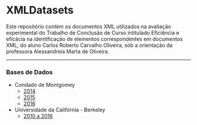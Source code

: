 # XMLDatasets

Este repositório contém os documentos XML utilizados na avaliação experimental do Trabalho de Conclusão de Curso intitulado Eficiência e eficácia na identificação de elementos correspondentes em documentos XML, do aluno Carlos Roberto Carvalho Oliveira, sob a orientação da professora Alessandreia Marta de Oliveira.

---

### Bases de Dados

* Condado de Montgomey
  * [2014](https://data.montgomerycountymd.gov/Human-Resources/Employee-Salaries-2014/54rh-89p8)
  * [2015](https://data.montgomerycountymd.gov/Human-Resources/Employee-Salaries-2015/6rqk-pdub)
  * [2016](https://data.montgomerycountymd.gov/Human-Resources/Employee-Salaries-2016/xj3h-s2i7)
* Universidade da Califórnia - Berkeley
  * [2010 a 2016](https://ucannualwage.ucop.edu/wage)
